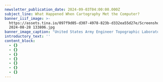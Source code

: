 ```yaml
---
newsletter_publication_date: 2024-09-03T04:00:00.000Z
subject_line: What Happened When Cartography Met the Computer?
banner_iiif_image: >-
  https://assets.tina.io/097f9d05-d307-4978-823b-d332ea55d27e/Screenshot
  2024-08-28 133806.jpg
banner_image_caption: "United States Army Engineer Topographic Laboratories Automated Cartography Branch and United States Defense Mapping Agency,\_[Lake Istokpoga](https://www.loc.gov/item/78693106/) (1976) Library of Congress Geography and Map Division\n"
introductory_text: ''
content_block:
  - {}
  - {}
  - {}
  - {}
  - {}
  - {}
  - {}
---
```


